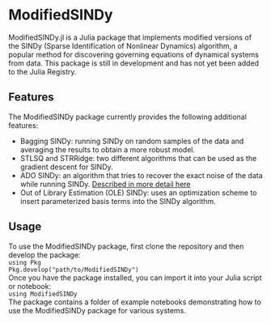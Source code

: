 # ModifiedSINDy  
ModifiedSINDy.jl is a Julia package that implements modified versions of the SINDy (Sparse Identification of Nonlinear Dynamics) algorithm, a popular method for discovering governing equations of dynamical systems from data. This package is still in development and has not yet been added to the Julia Registry.  

## Features  
The ModifiedSINDy package currently provides the following additional features:  
* Bagging SINDy: running SINDy on random samples of the data and averaging the results to obtain a more robust model.  
* STLSQ and STRRidge: two different algorithms that can be used as the gradient descent for SINDy.  
* ADO SINDy: an algorithm that tries to recover the exact noise of the data while running SINDy. [Described in more detail here](https://github.com/dynamicslab/modified-SINDy)  
* Out of Library Estimation (OLE) SINDy: uses an optimization scheme to insert parameterized basis terms into the SINDy algorithm.  
  
## Usage  
To use the ModifiedSINDy package, first clone the repository and then develop the package:  
`using Pkg`  
`Pkg.develop("path/to/ModifiedSINDy")`  
Once you have the package installed, you can import it into your Julia script or notebook:  
`using ModifiedSINDy`  
The package contains a folder of example notebooks demonstrating how to use the ModifiedSINDy package for various systems.
